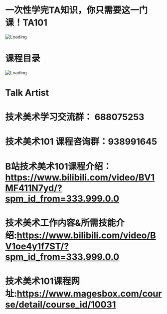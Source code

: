 

# 一次性学完TA知识，你只需要这一门课！TA101

![Loading](https://github.com/ipud2/Unity-Basic-Shader/blob/master/%E6%8A%80%E6%9C%AF%E7%BE%8E%E6%9C%AF101/%E6%8A%80%E6%9C%AF%E7%BE%8E%E6%9C%AF101_%E5%AE%A3%E4%BC%A0%E6%B5%B7%E6%8A%A5.png)


# 课程目录
![Loading](https://github.com/ipud2/Unity-Basic-Shader/blob/master/%E6%8A%80%E6%9C%AF%E7%BE%8E%E6%9C%AF101/%E6%8A%80%E6%9C%AF%E7%BE%8E%E6%9C%AF101%E8%AF%BE%E7%A8%8B%E4%BB%8B%E7%BB%8DNEW%20.png)




# Talk Artist
# 技术美术学习交流群： 688075253

# 技术美术101 课程咨询群：938991645

# B站技术美术101课程介绍：https://www.bilibili.com/video/BV1MF411N7yd/?spm_id_from=333.999.0.0

# 技术美术工作内容&所需技能介绍:https://www.bilibili.com/video/BV1oe4y1f7ST/?spm_id_from=333.999.0.0

# 技术美术101课程网址:https://www.magesbox.com/course/detail/course_id/10031
